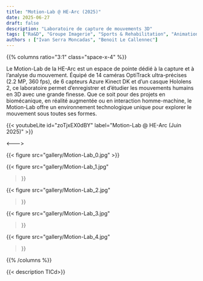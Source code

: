 ```yaml
---
title: "Motion-Lab @ HE-Arc (2025)"
date: 2025-06-27
draft: false
description: "Laboratoire de capture de mouvements 3D"
tags: ["Ra&D", "Groupe Imagerie", "Sports & Rehabilitation", "Animation 3D"]
authors : ["Ivan Serra Moncadas", "Benoit Le Callennec"]
---
```


{{% columns ratio="3:1" class="space-x-4" %}} <!-- begin columns block -->

Le Motion-Lab de la HE-Arc est un espace de pointe dédié à la capture et à l’analyse du mouvement.
Équipé de 14 caméras OptiTrack ultra-précises (2.2 MP, 360 fps), de 6 capteurs Azure Kinect DK et d’un casque Hololens 2, ce laboratoire permet d’enregistrer et d’étudier les mouvements humains en 3D avec une grande finesse.
Que ce soit pour des projets en biomécanique, en réalité augmentée ou en interaction homme-machine, le Motion-Lab offre un environnement technologique unique pour explorer le mouvement sous toutes ses formes.

{{< youtubeLite id="zoTjxEX0dBY" label="Motion-Lab @ HE-Arc (Juin 2025)" >}}

<---> <!-- magic separator, between columns -->

<div class="[&>figure]:my-4">
{{< figure
src="gallery/Motion-Lab_0.jpg"
>}}

{{< figure
src="gallery/Motion-Lab_1.jpg"
>}}

{{< figure
src="gallery/Motion-Lab_2.jpg"
>}}

{{< figure
src="gallery/Motion-Lab_3.jpg"
>}}

{{< figure
src="gallery/Motion-Lab_4.jpg"
>}}
</div>

{{% /columns %}}

{{< description TICd>}}
